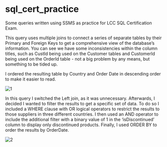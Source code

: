 # sql_cert_practice
Some queries written using SSMS as practice for LCC SQL Certification Exam. 

This query uses multiple joins to connect a series of separate tables by their Primary and Foreign Keys to get a comprehensive view of the database’s information. You can see we have some inconsistencies within the column titles, such as CustId being used on the Customer tables and CustomerId being used on the OrderId table - not a big problem by any means, but something to be tided up. 

I ordered the resulting table by Country and Order Date in descending order to make it easier to read. 

![1](https://github.com/Tkurylo/sql_cert_practice-/assets/125916229/6ca970e9-9dfa-48f5-ad85-600d6a07fc91)


In this query I switched the Left join, as it was unnecessary. Afterwards, I decided I wanted to filter the results to get a specific set of data. To do so I included a WHERE clause with OR logical operators to restrict the results to those suppliers in three different countries. I then used an AND operator to include the additional filter with a binary value of 1 in the ‘isDiscontinued’ column to display only discontinued products. Finally, I used ORDER BY to order the results by OrderDate.

![2](https://github.com/Tkurylo/sql_cert_practice-/assets/125916229/075cab81-d35f-455f-9233-a7e64cad5b4b)
